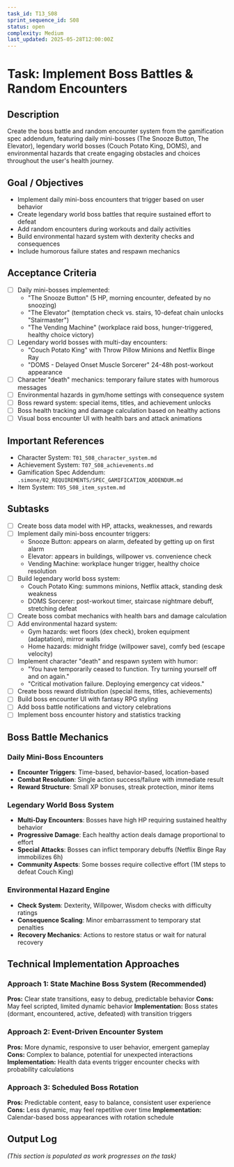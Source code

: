 ```yaml
---
task_id: T13_S08
sprint_sequence_id: S08
status: open
complexity: Medium
last_updated: 2025-05-28T12:00:00Z
---
```


# Task: Implement Boss Battles & Random Encounters

## Description
Create the boss battle and random encounter system from the gamification spec addendum, featuring daily mini-bosses (The Snooze Button, The Elevator), legendary world bosses (Couch Potato King, DOMS), and environmental hazards that create engaging obstacles and choices throughout the user's health journey.

## Goal / Objectives
- Implement daily mini-boss encounters that trigger based on user behavior
- Create legendary world boss battles that require sustained effort to defeat
- Add random encounters during workouts and daily activities
- Build environmental hazard system with dexterity checks and consequences
- Include humorous failure states and respawn mechanics

## Acceptance Criteria
- [ ] Daily mini-bosses implemented:
  - "The Snooze Button" (5 HP, morning encounter, defeated by no snoozing)
  - "The Elevator" (temptation check vs. stairs, 10-defeat chain unlocks "Stairmaster")
  - "The Vending Machine" (workplace raid boss, hunger-triggered, healthy choice victory)
- [ ] Legendary world bosses with multi-day encounters:
  - "Couch Potato King" with Throw Pillow Minions and Netflix Binge Ray
  - "DOMS - Delayed Onset Muscle Sorcerer" 24-48h post-workout appearance
- [ ] Character "death" mechanics: temporary failure states with humorous messages
- [ ] Environmental hazards in gym/home settings with consequence system
- [ ] Boss reward system: special items, titles, and achievement unlocks
- [ ] Boss health tracking and damage calculation based on healthy actions
- [ ] Visual boss encounter UI with health bars and attack animations

## Important References
- Character System: `T01_S08_character_system.md`
- Achievement System: `T07_S08_achievements.md`
- Gamification Spec Addendum: `.simone/02_REQUIREMENTS/SPEC_GAMIFICATION_ADDENDUM.md`
- Item System: `T05_S08_item_system.md`

## Subtasks
- [ ] Create boss data model with HP, attacks, weaknesses, and rewards
- [ ] Implement daily mini-boss encounter triggers:
  - Snooze Button: appears on alarm, defeated by getting up on first alarm
  - Elevator: appears in buildings, willpower vs. convenience check
  - Vending Machine: workplace hunger trigger, healthy choice resolution
- [ ] Build legendary world boss system:
  - Couch Potato King: summons minions, Netflix attack, standing desk weakness
  - DOMS Sorcerer: post-workout timer, staircase nightmare debuff, stretching defeat
- [ ] Create boss combat mechanics with health bars and damage calculation
- [ ] Add environmental hazard system:
  - Gym hazards: wet floors (dex check), broken equipment (adaptation), mirror walls
  - Home hazards: midnight fridge (willpower save), comfy bed (escape velocity)
- [ ] Implement character "death" and respawn system with humor:
  - "You have temporarily ceased to function. Try turning yourself off and on again."
  - "Critical motivation failure. Deploying emergency cat videos."
- [ ] Create boss reward distribution (special items, titles, achievements)
- [ ] Build boss encounter UI with fantasy RPG styling
- [ ] Add boss battle notifications and victory celebrations
- [ ] Implement boss encounter history and statistics tracking

## Boss Battle Mechanics

### Daily Mini-Boss Encounters
- **Encounter Triggers**: Time-based, behavior-based, location-based
- **Combat Resolution**: Single action success/failure with immediate result
- **Reward Structure**: Small XP bonuses, streak protection, minor items

### Legendary World Boss System  
- **Multi-Day Encounters**: Bosses have high HP requiring sustained healthy behavior
- **Progressive Damage**: Each healthy action deals damage proportional to effort
- **Special Attacks**: Bosses can inflict temporary debuffs (Netflix Binge Ray immobilizes 6h)
- **Community Aspects**: Some bosses require collective effort (1M steps to defeat Couch King)

### Environmental Hazard Engine
- **Check System**: Dexterity, Willpower, Wisdom checks with difficulty ratings
- **Consequence Scaling**: Minor embarrassment to temporary stat penalties
- **Recovery Mechanics**: Actions to restore status or wait for natural recovery

## Technical Implementation Approaches

### Approach 1: State Machine Boss System (Recommended)
**Pros:** Clear state transitions, easy to debug, predictable behavior
**Cons:** May feel scripted, limited dynamic behavior
**Implementation:** Boss states (dormant, encountered, active, defeated) with transition triggers

### Approach 2: Event-Driven Encounter System
**Pros:** More dynamic, responsive to user behavior, emergent gameplay
**Cons:** Complex to balance, potential for unexpected interactions
**Implementation:** Health data events trigger encounter checks with probability calculations

### Approach 3: Scheduled Boss Rotation
**Pros:** Predictable content, easy to balance, consistent user experience
**Cons:** Less dynamic, may feel repetitive over time
**Implementation:** Calendar-based boss appearances with rotation schedule

## Output Log
*(This section is populated as work progresses on the task)*
